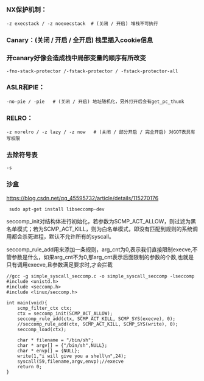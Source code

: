 ### NX保护机制：
```-z execstack / -z noexecstack  # (关闭 / 开启) 堆栈不可执行```

### Canary：(关闭 / 开启 / 全开启) 栈里插入cookie信息
### 开canary好像会造成栈中局部变量的顺序有所改变
```-fno-stack-protector /-fstack-protector / -fstack-protector-all ```

### ASLR和PIE：
```-no-pie / -pie   # (关闭 / 开启) 地址随机化，另外打开后会有get_pc_thunk```

### RELRO：
```-z norelro / -z lazy / -z now   # (关闭 / 部分开启 / 完全开启) 对GOT表具有写权限```
### 去除符号表
```-s```   


### 沙盒
https://blog.csdn.net/qq_45595732/article/details/115270176
```
 sudo apt-get install libseccomp-dev
```
seccomp_init对结构体进行初始化，若参数为SCMP_ACT_ALLOW，则过滤为黑名单模式；若为SCMP_ACT_KILL，则为白名单模式，即没有匹配到规则的系统调用都会杀死进程，默认不允许所有的syscall。

seccomp_rule_add用来添加一条规则，arg_cnt为0,表示我们直接限制execve,不管参数是什么，如果arg_cnt不为0,那arg_cnt表示后面限制的参数的个数,也就是只有调用execve,且参数满足要求时,才会拦截
```
//gcc -g simple_syscall_seccomp.c -o simple_syscall_seccomp -lseccomp
#include <unistd.h>
#include <seccomp.h>
#include <linux/seccomp.h>

int main(void){
	scmp_filter_ctx ctx;
	ctx = seccomp_init(SCMP_ACT_ALLOW);
	seccomp_rule_add(ctx, SCMP_ACT_KILL, SCMP_SYS(execve), 0);
	//seccomp_rule_add(ctx, SCMP_ACT_KILL, SCMP_SYS(write), 0);
	seccomp_load(ctx);

	char * filename = "/bin/sh";
	char * argv[] = {"/bin/sh",NULL};
	char * envp[] = {NULL};
	write(1,"i will give you a shell\n",24);
	syscall(59,filename,argv,envp);//execve
	return 0;
}

```


